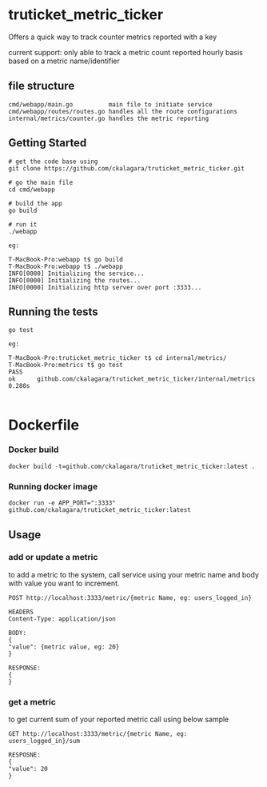 # truticket_metric_ticker

Offers a quick way to track counter metrics reported with a key

current support:
only able to track a metric count reported hourly basis based on a metric name/identifier 

## file structure

```$xslt
cmd/webapp/main.go          main file to initiate service 
cmd/webapp/routes/routes.go handles all the route configurations
internal/metrics/counter.go handles the metric reporting
```


## Getting Started

```$xslt
# get the code base using
git clone https://github.com/ckalagara/truticket_metric_ticker.git

# go the main file
cd cmd/webapp

# build the app
go build

# run it
./webapp

eg:

T-MacBook-Pro:webapp t$ go build
T-MacBook-Pro:webapp t$ ./webapp 
INFO[0000] Initializing the service...                  
INFO[0000] Initializing the routes...                   
INFO[0000] Initializing http server over port :3333...  

```

## Running the tests

```$xslt
go test

eg:

T-MacBook-Pro:truticket_metric_ticker t$ cd internal/metrics/
T-MacBook-Pro:metrics t$ go test
PASS
ok      github.com/ckalagara/truticket_metric_ticker/internal/metrics   0.280s


```

# Dockerfile
### Docker build
```
docker build -t=github.com/ckalagara/truticket_metric_ticker:latest .
```

### Running docker image
```
docker run -e APP_PORT=":3333" github.com/ckalagara/truticket_metric_ticker:latest
```

## Usage

### add or update a metric

to add a metric to the system, call service using your metric name and body with value you want to increment.

```$xslt
POST http://localhost:3333/metric/{metric Name, eg: users_logged_in}

HEADERS
Content-Type: application/json

BODY:
{
"value": {metric value, eg: 20}
}

RESPONSE:
{
}
```

### get a metric

to get current sum of your reported metric call using below sample

```$xslt
GET http://localhost:3333/metric/{metric Name, eg: users_logged_in}/sum

RESPOSNE:
{
"value": 20
}
```